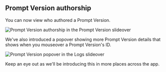 ## Prompt Version authorship

You can now view who authored a Prompt Version. 

<img src="../assets/images/6be2961-image.png" alt="Prompt Version authorship in the Prompt Version slideover" />


We've also introduced a popover showing more Prompt Version details that shows when you mouseover a Prompt Version's ID.

<img src="../assets/images/d24e80c-image.png" alt="Prompt Version popover in the Logs slideover" />


Keep an eye out as we'll be introducing this in more places across the app.